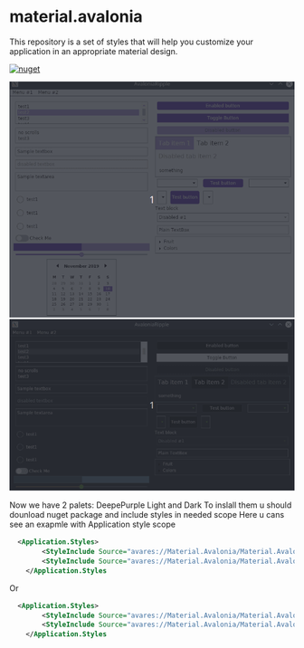 # material.avalonia
This repository is a set of styles that will help you customize your application in an appropriate material design.


[![nuget](https://img.shields.io/badge/material-nuget-%2303A9F4)](https://www.nuget.org/packages/Material.Avalonia/)

![](Images/DeepPurple.gif) ![](Images/Dark.gif)

Now we have 2 palets: DeepePurple Light and Dark
To inslall them u should dounload nuget package and include styles in needed scope
Here u cans see an exapmle with Application style scope
```xml
  <Application.Styles>
        <StyleInclude Source="avares://Material.Avalonia/Material.Avalonia.DeepPurple.xaml" />
        <StyleInclude Source="avares://Material.Avalonia/Material.Avalonia.Templates.xaml" />
    </Application.Styles
```
Or
```xml
  <Application.Styles>
        <StyleInclude Source="avares://Material.Avalonia/Material.Avalonia.Dark.xaml" />
        <StyleInclude Source="avares://Material.Avalonia/Material.Avalonia.Templates.xaml" />
    </Application.Styles
```
